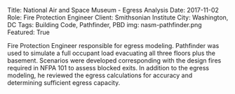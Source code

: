 Title: National Air and Space Museum - Egress Analysis
Date: 2017-11-02
Role: Fire Protection Engineer
Client: Smithsonian Institute
City: Washington, DC
Tags: Building Code, Pathfinder, PBD
img: nasm-pathfinder.png
Featured: True

Fire Protection Engineer responsible for egress modeling. Pathfinder was used to simulate a full occupant load evacuating all three floors plus the basement. Scenarios were developed corresponding with the design fires required in NFPA 101 to assess blocked exits. In addition to the egress modeling, he reviewed the egress calculations for accuracy and determining sufficient egress capacity.
